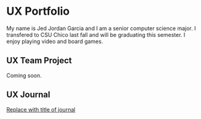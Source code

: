 # UX Portfolio

My name is Jed Jordan Garcia and I am a senior computer science major. I transfered to CSU Chico last fall and will be graduating this semester. I enjoy playing video and board games. 

## UX Team Project

Coming soon.

## UX Journal

[Replace with title of journal](j01/)
